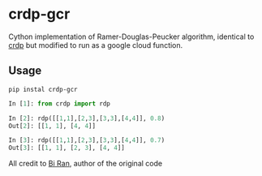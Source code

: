 # crdp-gcr

Cython implementation of Ramer-Douglas-Peucker algorithm, identical to [crdp](https://pypi.org/project/crdp/0.0.2/) but modified to run as a google cloud function.

## Usage
```
pip instal crdp-gcr
```

```python
In [1]: from crdp import rdp

In [2]: rdp([[1,1],[2,3],[3,3],[4,4]], 0.8)
Out[2]: [[1, 1], [4, 4]]

In [3]: rdp([[1,1],[2,3],[3,3],[4,4]], 0.7)
Out[3]: [[1, 1], [2, 3], [4, 4]]
```

All credit to [Bi Ran](https://github.com/biran0079), author of the original code